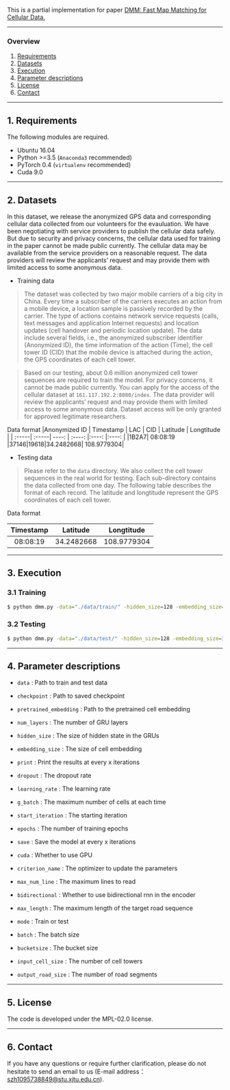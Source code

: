 This is a partial implementation for paper <u>DMM: Fast Map Matching for Cellular Data.</u>

---

### Overview
1. [Requirements](#requirements)
2. [Datasets](#Datasets)
3. [Execution](#execution)
4. [Parameter descriptions](#parameter)
5. [License](#license)
6. [Contact](#contact)

---

## 1. Requirements
The following modules are required.

* Ubuntu 16.04
* Python >=3.5 (`Anaconda3` recommended)
* PyTorch 0.4 (`virtualenv` recommended)
* Cuda 9.0

---

## 2. Datasets
In this dataset, we release the anonymized GPS data and corresponding cellular data collected from our volunteers for the evauluation. We have been negotiating with service providers to publish the cellular data safely. But due to security and privacy concerns, the cellular data used for training in the paper cannot be made public currently. The cellular data may be available from the service providers on a reasonable request. The data providers will review the applicants’ request and may provide them with limited access to some anonymous data.

* Training data
 >The dataset was collected by two major mobile carriers of a big city in China. Every time a subscriber of the carriers executes an action from a mobile device, a location sample is passively recorded by the carrier. The type of actions contains network service requests (calls, text messages and application Internet requests) and location updates (cell handover and periodic location update). The data include several fields, i.e., the anonymized subscriber identifier (Anonymized ID), the time information of the action (Time), the cell tower ID (CID) that the mobile device is attached during the action, the GPS coordinates of each cell tower.

 >Based on our testing, about 0.6 million anonymized cell tower sequences are required to train the model. For privacy concerns, it cannot be made public currently. You can apply for the access of the cellular dataset at `161.117.192.2:8080/index`. The data provider will review the applicants’ request and may provide them with limited access to some anonymous data. Dataset access will be only granted for approved legitimate researchers.

 Data format
 |Anonymized ID | Timestamp | LAC | CID | Latitude | Longtitude |
 |  :-----| :-----| ----: | :----: |:----: |:----: |
 |1B2A7| 08:08:19 |37146|19618|34.2482668| 108.9779304|


* Testing data
> Please refer to the `data` directory. We also collect the cell tower sequences in the real world for testing. Each sub-directory contains the data collected from one day. The following table describes the format of each record. The latitude and longtitude represent the GPS coordinates of each cell tower.

 Data format

 | Timestamp | Latitude | Longtitude |
 | :-----: | :----: | :----: |
 | 08:08:19 | 34.2482668 | 108.9779304 |

---
## 3. Execution

### 3.1 Training
```bash
$ python dmm.py -data="./data/train/" -hidden_size=128 -embedding_size=128 -save=100 -input_cell_size=9000 -output_road_size=20000 -epochs=10000 -batch=128
```

### 3.2 Testing
```bash
$ python dmm.py -data="./data/test/" -hidden_size=128 -embedding_size=128 -save=100 -input_cell_size=9000 -output_road_size=20000 -epochs=10000 -batch=128 -mode=1
```

---
## 4. Parameter descriptions
* `data` : Path to train and test data

* `checkpoint` : Path to saved checkpoint

* `pretrained_embedding` : Path to the pretrained cell embedding

* `num_layers` : The number of GRU layers

* `hidden_size` : The size of hidden state in the GRUs

* `embedding_size` : The size of cell embedding

* `print` : Print the results at every x iterations

* `dropout` : The dropout rate

* `learning_rate` : The learning rate

* `g_batch` : The maximum number of cells at each time

* `start_iteration` : The starting iteration

* `epochs` : The number of training epochs

* `save` : Save the model at every x iterations

* `cuda` : Whether to use GPU

* `criterion_name` : The optimizer to update the parameters

* `max_num_line` : The maximum lines to read

* `bidirectional` : Whether to use bidirectional rnn in the encoder

* `max_length` : The maximum length of the target road sequence

* `mode` : Train or test

* `batch` : The batch size

* `bucketsize` : The bucket size

* `input_cell_size` : The number of cell towers

* `output_road_size` : The number of road segments

---
## 5. License
The code is developed under the MPL-02.0 license.

---
## 6. Contact
If you have any questions or require further clarification, please do not hesitate to send an email to us (E-mail address： szh1095738849@stu.xjtu.edu.cn).
